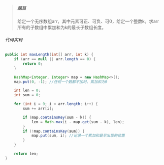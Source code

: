> ##### 题目
>
> 给定一个无序数组arr，其中元素可正、可负、可0，给定一个整数k。求arr所有的子数组中累加和为k的最长子数组长度。

###### 代码实现

```java
public int maxLength(int[] arr, int k) {
    if (arr == null || arr.length == 0) {
        return 0;
    }

    HashMap<Integer, Integer> map = new HashMap<>();
    map.put(0, -1); //任何一个数都不加时，累加和为0

    int len = 0;
    int sum = 0;

    for (int i = 0; i < arr.length; i++) {
        sum += arr[i];

        if (map.containsKey(sum - k)) {
            len = Math.max(i - map.get(sum - k), len);
        }
        if (!map.containsKey(sum)) {
            map.put(sum, i); //记录一个累加和最早出现的位置
        }
    }

    return len;
}
```

